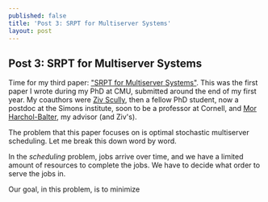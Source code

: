 ```yaml
---
published: false
title: 'Post 3: SRPT for Multiserver Systems'
layout: post
---
```

## Post 3: SRPT for Multiserver Systems

Time for my third paper: ["SRPT for Multiserver Systems"](/assets/srpt.pdf). This was the first paper I wrote during my PhD at CMU, submitted around the end of my first year. My coauthors were [Ziv Scully](https://ziv.codes/), then a fellow PhD student, now a postdoc at the Simons institute, soon to be a professor at Cornell, and [Mor Harchol-Balter](https://www.cs.cmu.edu/~harchol/), my advisor (and Ziv's).

The problem that this paper focuses on is optimal stochastic multiserver scheduling. Let me break this down word by word.

In the *scheduling* problem, jobs arrive over time, and we have a limited amount of resources to complete the jobs. We have to decide what order to serve the jobs in.

Our goal, in this problem, is to minimize 
